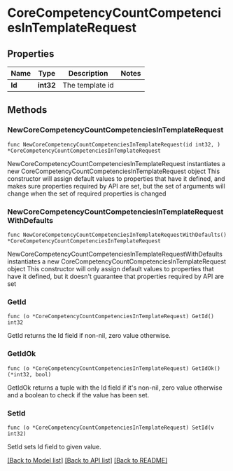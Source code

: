 # CoreCompetencyCountCompetenciesInTemplateRequest

## Properties

Name | Type | Description | Notes
------------ | ------------- | ------------- | -------------
**Id** | **int32** | The template id | 

## Methods

### NewCoreCompetencyCountCompetenciesInTemplateRequest

`func NewCoreCompetencyCountCompetenciesInTemplateRequest(id int32, ) *CoreCompetencyCountCompetenciesInTemplateRequest`

NewCoreCompetencyCountCompetenciesInTemplateRequest instantiates a new CoreCompetencyCountCompetenciesInTemplateRequest object
This constructor will assign default values to properties that have it defined,
and makes sure properties required by API are set, but the set of arguments
will change when the set of required properties is changed

### NewCoreCompetencyCountCompetenciesInTemplateRequestWithDefaults

`func NewCoreCompetencyCountCompetenciesInTemplateRequestWithDefaults() *CoreCompetencyCountCompetenciesInTemplateRequest`

NewCoreCompetencyCountCompetenciesInTemplateRequestWithDefaults instantiates a new CoreCompetencyCountCompetenciesInTemplateRequest object
This constructor will only assign default values to properties that have it defined,
but it doesn't guarantee that properties required by API are set

### GetId

`func (o *CoreCompetencyCountCompetenciesInTemplateRequest) GetId() int32`

GetId returns the Id field if non-nil, zero value otherwise.

### GetIdOk

`func (o *CoreCompetencyCountCompetenciesInTemplateRequest) GetIdOk() (*int32, bool)`

GetIdOk returns a tuple with the Id field if it's non-nil, zero value otherwise
and a boolean to check if the value has been set.

### SetId

`func (o *CoreCompetencyCountCompetenciesInTemplateRequest) SetId(v int32)`

SetId sets Id field to given value.



[[Back to Model list]](../README.md#documentation-for-models) [[Back to API list]](../README.md#documentation-for-api-endpoints) [[Back to README]](../README.md)



